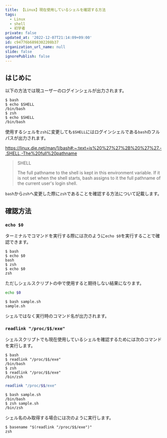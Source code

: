 ```yaml
---
title: 【Linux】現在使用しているシェルを確認する方法
tags:
  - Linux
  - shell
  - 初学者
private: false
updated_at: '2022-12-07T21:14:09+09:00'
id: c94776b6898302208b37
organization_url_name: null
slide: false
ignorePublish: false
---
```

## はじめに

以下の方法では現ユーザーのログインシェルが出力されます。  

```terminal
$ bash
$ echo $SHELL
/bin/bash
$ zsh
$ echo $SHELL  
/bin/bash
```

使用するシェルを`zsh`に変更しても`$SHELL`にはログインシェルである`bash`のフルパスが出力されます。 

https://linux.die.net/man/1/bash#:~:text=is%20%27%27%2B%20%27%27.-,SHELL,-The%20full%20pathname

> SHELL
>
> The full pathname to the shell is kept in this environment variable. If it is not set when the shell starts, bash assigns to it the full pathname of the current user's login shell.

`bash`から`zsh`へ変更した際に`zsh`であることを確認する方法について記載します。  

## 確認方法

### `echo $0`

ターミナルでコマンドを実行する際には次のように`echo $0`を実行することで確認できます。  

```terminal
$ bash
$ echo $0
bash
$ zsh
$ echo $0
zsh
```

ただしシェルスクリプトの中で使用すると期待しない結果になります。  

```sample.sh
echo $0

```

```terminal
$ bash sample.sh
sample.sh
```

シェルではなく実行時のコマンド名が出力されます。  

### `readlink "/proc/$$/exe"`

シェルスクリプトでも現在使用しているシェルを確認するためには次のコマンドを実行します。  

```terminal
$ bash
$ readlink "/proc/$$/exe"
/bin/bash
$ zsh
$ readlink "/proc/$$/exe"
/bin/zsh
```

```sample.sh
readlink "/proc/$$/exe"
```

```terminal
$ bash sample.sh
/bin/bash
$ zsh sample.sh
/bin/zsh
```

シェル名のみ取得する場合には次のように実行します。  

```terminal
$ basename "$(readlink "/proc/$$/exe")"
zsh
```
